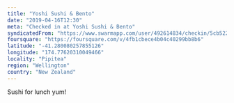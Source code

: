 ```yaml
---
title: "Yoshi Sushi & Bento"
date: "2019-04-16T12:30"
meta: "Checked in at Yoshi Sushi & Bento"
syndicatedFrom: "https://www.swarmapp.com/user/492614834/checkin/5cb5220ac66666002c9d1967"
foursquare: "https://foursquare.com/v/4fb1cbece4b04c40299bb8b6"
latitude: "-41.280080257855126"
longitude: "174.77620310049466"
locality: "Pipitea"
region: "Wellington"
country: "New Zealand"
---
```

Sushi for lunch yum!
